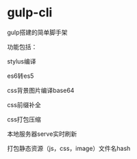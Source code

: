 # gulp-cli
gulp搭建的简单脚手架

功能包括：

  stylus编译

  es6转es5

  css背景图片编译base64

  css前缀补全

  css打包压缩

  本地服务器serve实时刷新

  打包静态资源（js，css，image）文件名hash